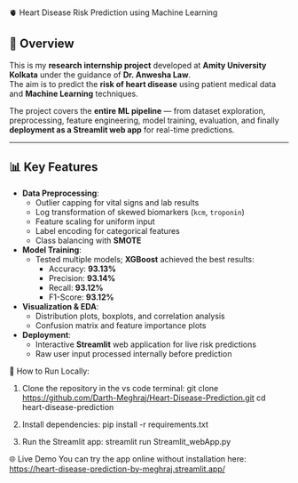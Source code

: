 🫀 Heart Disease Risk Prediction using Machine Learning

## 📌 Overview
This is my **research internship project** developed at **Amity University Kolkata** under the guidance of **Dr. Anwesha Law**.  
The aim is to predict the **risk of heart disease** using patient medical data and **Machine Learning** techniques.

The project covers the **entire ML pipeline** — from dataset exploration, preprocessing, feature engineering, model training, evaluation, and finally **deployment as a Streamlit web app** for real-time predictions.

---

## 📊 Key Features
- **Data Preprocessing**:
  - Outlier capping for vital signs and lab results
  - Log transformation of skewed biomarkers (`kcm`, `troponin`)
  - Feature scaling for uniform input
  - Label encoding for categorical features
  - Class balancing with **SMOTE**
- **Model Training**:
  - Tested multiple models; **XGBoost** achieved the best results:
    - Accuracy: **93.13%**
    - Precision: **93.14%**
    - Recall: **93.12%**
    - F1-Score: **93.12%**
- **Visualization & EDA**:
  - Distribution plots, boxplots, and correlation analysis
  - Confusion matrix and feature importance plots
- **Deployment**:
  - Interactive **Streamlit** web application for live risk predictions
  - Raw user input processed internally before prediction

🚀 How to Run Locally:
 1. Clone the repository in the vs code terminal:
      git clone https://github.com/Darth-Meghraj/Heart-Disease-Prediction.git
      cd heart-disease-prediction

2. Install dependencies:
    pip install -r requirements.txt

3. Run the Streamlit app:
    streamlit run Streamlit_webApp.py

🌐 Live Demo
You can try the app online without installation here:
https://heart-disease-prediction-by-meghraj.streamlit.app/

